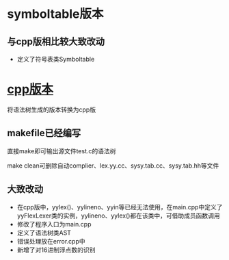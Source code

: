 # symboltable版本
## 与cpp版相比较大致改动
+ 定义了符号表类Symboltable



# [cpp版本](https://github.com/Xsaopig/ZhuRong-Compiler/tree/cpp-version)
将语法树生成的版本转换为cpp版

## makefile已经编写
直接make即可输出源文件test.c的语法树

make clean可删除自动complier、lex.yy.cc、sysy.tab.cc、sysy.tab.hh等文件

## 大致改动
+ 在cpp版中，yylex()、yylineno、yyin等已经无法使用，在main.cpp中定义了yyFlexLexer类的实例，yylineno、yylex()都在该类中，可借助成员函数调用
+ 修改了程序入口为main.cpp
+ 定义了语法树类AST
+ 错误处理放在error.cpp中
+ 新增了对16进制浮点数的识别



